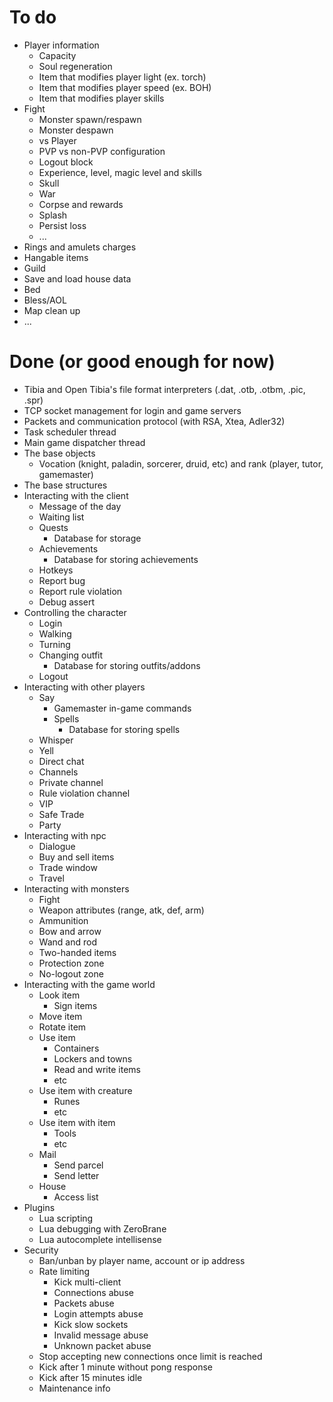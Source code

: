 # To do

- Player information
	- Capacity
	- Soul regeneration
	- Item that modifies player light (ex. torch)
	- Item that modifies player speed (ex. BOH)
	- Item that modifies player skills
- Fight
	- Monster spawn/respawn
	- Monster despawn
	- vs Player
	- PVP vs non-PVP configuration
	- Logout block
	- Experience, level, magic level and skills
	- Skull
	- War
	- Corpse and rewards
	- Splash
	- Persist loss
	- ...
- Rings and amulets charges
- Hangable items
- Guild
- Save and load house data
- Bed
- Bless/AOL
- Map clean up
- ...

# Done (or good enough for now)

- Tibia and Open Tibia's file format interpreters (.dat, .otb, .otbm, .pic, .spr)
- TCP socket management for login and game servers
- Packets and communication protocol (with RSA, Xtea, Adler32)
- Task scheduler thread
- Main game dispatcher thread
- The base objects
	- Vocation (knight, paladin, sorcerer, druid, etc) and rank (player, tutor, gamemaster) 
- The base structures
- Interacting with the client
	- Message of the day
	- Waiting list
	- Quests
		- Database for storage
	- Achievements
		- Database for storing achievements
	- Hotkeys
	- Report bug
	- Report rule violation
	- Debug assert
- Controlling the character
	- Login
	- Walking
	- Turning
	- Changing outfit
		- Database for storing outfits/addons
	- Logout
- Interacting with other players
	- Say
		- Gamemaster in-game commands
		- Spells
			- Database for storing spells
	- Whisper
	- Yell
	- Direct chat
	- Channels
	- Private channel
	- Rule violation channel
	- VIP
	- Safe Trade
	- Party
- Interacting with npc
	- Dialogue
	- Buy and sell items
	- Trade window
	- Travel
- Interacting with monsters
	- Fight
	- Weapon attributes (range, atk, def, arm)
	- Ammunition
	- Bow and arrow
	- Wand and rod
	- Two-handed items
	- Protection zone
	- No-logout zone
- Interacting with the game world 
	- Look item
		- Sign items
	- Move item
	- Rotate item
	- Use item
		- Containers
		- Lockers and towns
		- Read and write items
		- etc
	- Use item with creature
		- Runes
		- etc
	- Use item with item
		- Tools
		- etc
	- Mail
		- Send parcel
		- Send letter
	- House
		- Access list
- Plugins
	- Lua scripting
	- Lua debugging with ZeroBrane
	- Lua autocomplete intellisense
- Security
	- Ban/unban by player name, account or ip address
	- Rate limiting
		- Kick multi-client
		- Connections abuse
		- Packets abuse
		- Login attempts abuse
		- Kick slow sockets
		- Invalid message abuse
		- Unknown packet abuse
	- Stop accepting new connections once limit is reached
	- Kick after 1 minute without pong response
	- Kick after 15 minutes idle
	- Maintenance info